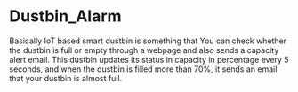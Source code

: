# Dustbin_Alarm
Basically IoT based smart dustbin is something that You can check whether the dustbin is full or empty through a webpage and also sends a capacity alert email. This dustbin updates its status in capacity in percentage every 5 seconds, and when the dustbin is filled more than 70%, it sends an email that your dustbin is almost full.
